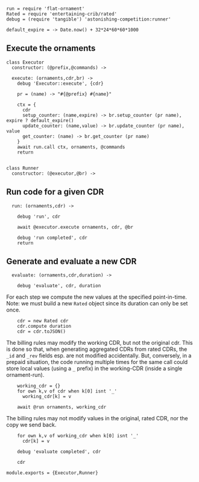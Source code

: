     run = require 'flat-ornament'
    Rated = require 'entertaining-crib/rated'
    debug = (require 'tangible') 'astonishing-competition:runner'

    default_expire = -> Date.now() + 32*24*60*60*1000

Execute the ornaments
---------------------

    class Executor
      constructor: (@prefix,@commands) ->

      execute: (ornaments,cdr,br) ->
        debug 'Executor::execute', {cdr}

        pr = (name) -> "#{@prefix} #{name}"

        ctx = {
          cdr
          setup_counter: (name,expire) -> br.setup_counter (pr name), expire ? default_expire()
          update_counter: (name,value) -> br.update_counter (pr name), value
          get_counter: (name) -> br.get_counter (pr name)
        }
        await run.call ctx, ornaments, @commands
        return


    class Runner
      constructor: (@executor,@br) ->

Run code for a given CDR
------------------------

      run: (ornaments,cdr) ->

        debug 'run', cdr

        await @executor.execute ornaments, cdr, @br

        debug 'run completed', cdr
        return

Generate and evaluate a new CDR
-------------------------------

      evaluate: (ornaments,cdr,duration) ->

        debug 'evaluate', cdr, duration

For each step we compute the new values at the specified point-in-time.
Note: we must build a new `Rated` object since its duration can only be set once.

        cdr = new Rated cdr
        cdr.compute duration
        cdr = cdr.toJSON()

The billing rules may modify the working CDR, but not the original cdr.
This is done so that, when generating aggregated CDRs from rated CDRs, the `_id` and `_rev` fields esp. are not modified accidentally.
But, conversely, in a prepaid situation, the code running multiple times for the same call could store local values (using a `_` prefix) in the working-CDR (inside a single ornament-run).

        working_cdr = {}
        for own k,v of cdr when k[0] isnt '_'
          working_cdr[k] = v

        await @run ornaments, working_cdr

The billing rules may not modify values in the original, rated CDR,
nor the copy we send back.

        for own k,v of working_cdr when k[0] isnt '_'
          cdr[k] = v

        debug 'evaluate completed', cdr

        cdr

    module.exports = {Executor,Runner}
